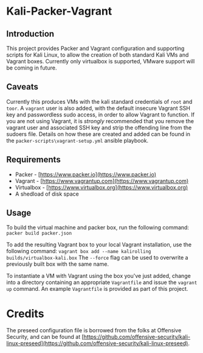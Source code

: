 # Kali-Packer-Vagrant

## Introduction

This project provides Packer and Vagrant configuration and supporting scripts for Kali Linux, to allow the creation of both standard Kali VMs and Vagrant boxes. Currently only virtualbox is supported, VMware support will be coming in future.

## Caveats
Currently this produces VMs with the kali standard credentials of `root` and `toor`. A `vagrant` user is also added, with the default insecure Vagrant SSH key and passwordless sudo access, in order to allow Vagrant to function. If you are not using Vagrant, it is *strongly* recommended that you remove the vagrant user and associated SSH key and strip the offending line from the sudoers file. Details on how these are created and added can be found in the `packer-scripts\vagrant-setup.yml` ansible playbook. 

## Requirements
* Packer - [https://www.packer.io](https://www.packer.io)
* Vagrant - [https://www.vagrantup.com](https://www.vagrantup.com)
* Virtualbox - [https://www.virtualbox.org](https://www.virtualbox.org)
* A shedload of disk space

## Usage
To build the virtual machine and packer box, run the following command:
```packer build packer.json```

To add the resulting Vagrant box to your local Vagrant installation, use the following command:
```vagrant box add --name kalirolling builds/virtualbox-kali.box```
The `--force` flag can be used to overwrite a previously built box with the same name.

To instantiate a VM with Vagrant using the box you've just added, change into a directory containing an appropriate `Vagrantfile` and issue the `vagrant up` command. An example `Vagrantfile` is provided as part of this project.

# Credits
The preseed configuration file is borrowed from the folks at Offensive Security, and can be found at [https://github.com/offensive-security/kali-linux-preseed](https://github.com/offensive-security/kali-linux-preseed).